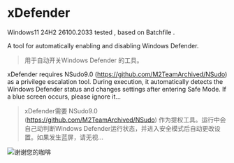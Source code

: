 # xDefender


Windows11 24H2 26100.2033 tested , based on Batchfile .


A tool for automatically enabling and disabling Windows Defender.

> 用于自动开关Windows Defender 的工具。

xDefender requires NSudo9.0 (https://github.com/M2TeamArchived/NSudo) as a privilege escalation tool. During execution, it automatically detects the Windows Defender status and changes settings after entering Safe Mode. If a blue screen occurs, please ignore it...

> xDefender需要 NSudo9.0 (https://github.com/M2TeamArchived/NSudo) 作为提权工具。运行中会自己动判断Windows Defender运行状态，并进入安全模式后自动更改设置。如果发生蓝屏，请无视...

![谢谢您的咖啡](https://github.com/user-attachments/assets/707b2f3d-2022-422d-a1d5-2befb1678360)
